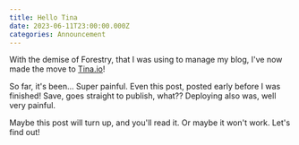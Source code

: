 ```yaml
---
title: Hello Tina
date: 2023-06-11T23:00:00.000Z
categories: Announcement
---
```


With the demise of Forestry, that I was using to manage my blog, I've now made the move to [Tina.io](https://tina.io/ "Tina IO")!

So far, it's been... Super painful. Even this post, posted early before I was finished! Save, goes straight to publish, what?? Deploying also was, well very painful.

Maybe this post will turn up, and you'll read it. Or maybe it won't work. Let's find out!
